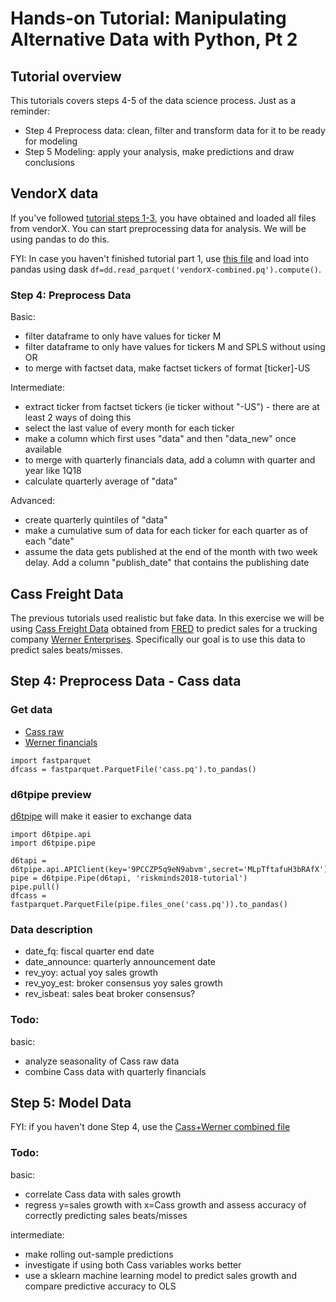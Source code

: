 # Hands-on Tutorial: Manipulating Alternative Data with Python, Pt 2

## Tutorial overview

This tutorials covers steps 4-5 of the data science process. Just as a reminder:
* Step 4 Preprocess data: clean, filter and transform data for it to be ready for modeling
* Step 5 Modeling: apply your analysis, make predictions and draw conclusions


## VendorX data

If you've followed [tutorial steps 1-3](https://github.com/citynorman/augvest201807/blob/master/part1-tutorial.md), you have obtained and loaded all files from vendorX. You can start preprocessing data for analysis. We will be using pandas to do this.

FYI: In case you haven't finished tutorial part 1, use [this file](https://s3-us-west-2.amazonaws.com/datasci-finance/data/vendorX-combined.pq) and load into pandas using dask `df=dd.read_parquet('vendorX-combined.pq').compute()`.

### Step 4: Preprocess Data

Basic:
* filter dataframe to only have values for ticker M
* filter dataframe to only have values for tickers M and SPLS without using OR
* to merge with factset data, make factset tickers of format [ticker]-US

Intermediate:
* extract ticker from factset tickers (ie ticker without "-US") - there are at least 2 ways of doing this
* select the last value of every month for each ticker
* make a column which first uses "data" and then "data_new" once available
* to merge with quarterly financials data, add a column with quarter and year like 1Q18
* calculate quarterly average of "data"

Advanced:
* create quarterly quintiles of "data"
* make a cumulative sum of data for each ticker for each quarter as of each "date"
* assume the data gets published at the end of the month with two week delay. Add a column "publish_date" that contains the publishing date

## Cass Freight Data

The previous tutorials used realistic but fake data. In this exercise we will be using [Cass Freight Data](https://www.cassinfo.com/transportation-expense-management/supply-chain-analysis/cass-freight-index.aspx) obtained from [FRED](https://fred.stlouisfed.org/series/FRGSHPUSM649NCIS) to predict sales for a trucking company [Werner Enterprises](http://investor.werner.com/investor-relations/default.aspx). Specifically our goal is to use this data to predict sales beats/misses.

## Step 4: Preprocess Data - Cass data

### Get data
* [Cass raw](https://s3-us-west-2.amazonaws.com/datasci-finance/data/cass.pq)  
* [Werner financials](https://s3-us-west-2.amazonaws.com/datasci-finance/data/werner-processed.pq)  

```
import fastparquet
dfcass = fastparquet.ParquetFile('cass.pq').to_pandas()
```

### d6tpipe preview

[d6tpipe](https://github.com/d6tdev/d6tpipe) will make it easier to exchange data

```
import d6tpipe.api
import d6tpipe.pipe

d6tapi = d6tpipe.api.APIClient(key='9PCCZP5q9eN9abvm',secret='MLpTftafuH3bRAfX')
pipe = d6tpipe.Pipe(d6tapi, 'riskminds2018-tutorial')
pipe.pull()
dfcass = fastparquet.ParquetFile(pipe.files_one('cass.pq')).to_pandas()
```


### Data description

* date_fq: fiscal quarter end date
* date_announce: quarterly announcement date
* rev_yoy: actual yoy sales growth
* rev_yoy_est: broker consensus yoy sales growth
* rev_isbeat: sales beat broker consensus?

### Todo:

basic:
* analyze seasonality of Cass raw data
* combine Cass data with quarterly financials

## Step 5: Model Data

FYI: if you haven't done Step 4, use the [Cass+Werner combined file](https://s3-us-west-2.amazonaws.com/datasci-finance/data/werner-cass.pq)

### Todo:

basic:
* correlate Cass data with sales growth
* regress y=sales growth with x=Cass growth and assess accuracy of correctly predicting sales beats/misses

intermediate:
* make rolling out-sample predictions
* investigate if using both Cass variables works better
* use a sklearn machine learning model to predict sales growth and compare predictive accuracy to OLS
